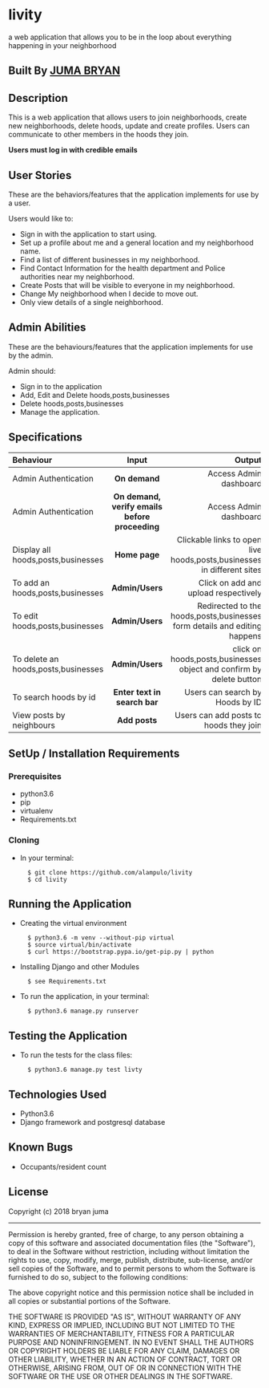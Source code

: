 # livity
a web application that allows you to be in the loop about everything happening in your neighborhood

## Built By [JUMA BRYAN](https://github.com/alampulo/)

## Description
This is a web application that allows users to join neighborhoods, create new neighborhoods, delete hoods, update and create profiles.
Users can communicate to other members in the hoods they join.

**Users must log in with credible emails**

## User Stories
These are the behaviors/features that the application implements for use by a user.

Users would like to:
* Sign in with the application to start using.
* Set up a profile about me and a general location and my neighborhood name.
* Find a list of different businesses in my neighborhood.
* Find Contact Information for the health department and Police authorities near my neighborhood.
* Create Posts that will be visible to everyone in my neighborhood.
* Change My neighborhood when I decide to move out.
* Only view details of a single neighborhood.

## Admin Abilities
These are the behaviours/features that the application implements for use by the admin.

Admin should:
* Sign in to the application
* Add, Edit and Delete hoods,posts,businesses
* Delete hoods,posts,businesses
* Manage the application.


## Specifications
| Behaviour | Input | Output |
| :---------------- | :---------------: | ------------------: |
| Admin Authentication | **On demand** | Access Admin dashboard |
| Admin Authentication | **On demand, verify emails before proceeding** | Access Admin dashboard |
| Display all hoods,posts,businesses | **Home page** | Clickable links to open live hoods,posts,businesses in different sites |
| To add an hoods,posts,businesses  | **Admin/Users** | Click on add and upload respectively|
| To edit hoods,posts,businesses  | **Admin/Users** | Redirected to the  hoods,posts,businesses form details and editing happens|
| To delete an hoods,posts,businesses  | **Admin/Users** | click on hoods,posts,businesses object and confirm by delete button|
| To search hoods by id | **Enter text in search bar** | Users can search by Hoods by ID|
| View posts by neighbours | **Add posts** | Users can add posts to hoods they join|

## SetUp / Installation Requirements
### Prerequisites
* python3.6
* pip
* virtualenv
* Requirements.txt

### Cloning
* In your terminal:

        $ git clone https://github.com/alampulo/livity
        $ cd livity

## Running the Application
* Creating the virtual environment

        $ python3.6 -m venv --without-pip virtual
        $ source virtual/bin/activate
        $ curl https://bootstrap.pypa.io/get-pip.py | python

* Installing Django and other Modules

        $ see Requirements.txt

* To run the application, in your terminal:

        $ python3.6 manage.py runserver

## Testing the Application
* To run the tests for the class files:

        $ python3.6 manage.py test livty

## Technologies Used
* Python3.6
* Django  framework and postgresql database

## Known Bugs

* Occupants/resident count

## License

Copyright (c) 2018 bryan juma

------------

Permission is hereby granted, free of charge, to any person obtaining a copy of this software and associated documentation files (the "Software"), to deal in the Software without restriction, including without limitation the rights to use, copy, modify, merge, publish, distribute, sub-license, and/or sell copies of the Software, and to permit persons to whom the Software is furnished to do so, subject to the following conditions:

The above copyright notice and this permission notice shall be included in all copies or substantial portions of the Software.

THE SOFTWARE IS PROVIDED "AS IS", WITHOUT WARRANTY OF ANY KIND, EXPRESS OR IMPLIED, INCLUDING BUT NOT LIMITED TO THE WARRANTIES OF MERCHANTABILITY, FITNESS FOR A PARTICULAR PURPOSE AND NONINFRINGEMENT. IN NO EVENT SHALL THE AUTHORS OR COPYRIGHT HOLDERS BE LIABLE FOR ANY CLAIM, DAMAGES OR OTHER LIABILITY, WHETHER IN AN ACTION OF CONTRACT, TORT OR OTHERWISE, ARISING FROM, OUT OF OR IN CONNECTION WITH THE SOFTWARE OR THE USE OR OTHER DEALINGS IN THE SOFTWARE.
